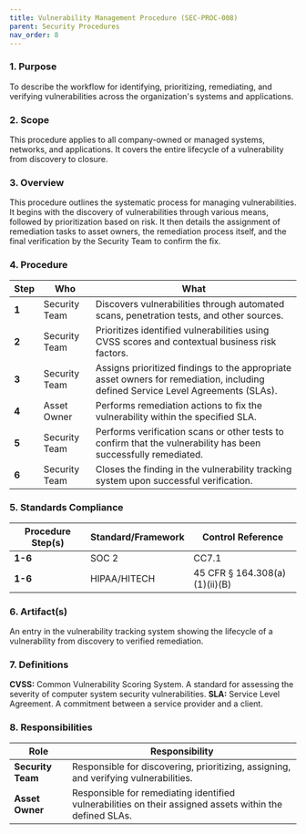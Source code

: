 ```yaml
---
title: Vulnerability Management Procedure (SEC-PROC-008)
parent: Security Procedures
nav_order: 8
---
```

### 1. Purpose

To describe the workflow for identifying, prioritizing, remediating, and verifying vulnerabilities across the organization's systems and applications.

### 2. Scope

This procedure applies to all company-owned or managed systems, networks, and applications. It covers the entire lifecycle of a vulnerability from discovery to closure.

### 3. Overview

This procedure outlines the systematic process for managing vulnerabilities. It begins with the discovery of vulnerabilities through various means, followed by prioritization based on risk. It then details the assignment of remediation tasks to asset owners, the remediation process itself, and the final verification by the Security Team to confirm the fix.

### 4. Procedure

| **Step** | **Who**                      | **What**                                                                                                                            |
| -------- | ---------------------------- | ----------------------------------------------------------------------------------------------------------------------------------- |
| **1**    | Security Team                | Discovers vulnerabilities through automated scans, penetration tests, and other sources.                                            |
| **2**    | Security Team                | Prioritizes identified vulnerabilities using CVSS scores and contextual business risk factors.                                      |
| **3**    | Security Team                | Assigns prioritized findings to the appropriate asset owners for remediation, including defined Service Level Agreements (SLAs).      |
| **4**    | Asset Owner                  | Performs remediation actions to fix the vulnerability within the specified SLA.                                                     |
| **5**    | Security Team                | Performs verification scans or other tests to confirm that the vulnerability has been successfully remediated.                      |
| **6**    | Security Team                | Closes the finding in the vulnerability tracking system upon successful verification.                                               |

### 5. Standards Compliance

| **Procedure Step(s)** | **Standard/Framework**     | **Control Reference**           |
| --------------------- | -------------------------- | ------------------------------- |
| **1-6**               | SOC 2                      | CC7.1                           |
| **1-6**               | HIPAA/HITECH               | 45 CFR § 164.308(a)(1)(ii)(B)   |

### 6. Artifact(s)

An entry in the vulnerability tracking system showing the lifecycle of a vulnerability from discovery to verified remediation.

### 7. Definitions

**CVSS:** Common Vulnerability Scoring System. A standard for assessing the severity of computer system security vulnerabilities.
**SLA:** Service Level Agreement. A commitment between a service provider and a client.

### 8. Responsibilities

| **Role**          | **Responsibility**                                                                                             |
| ----------------- | -------------------------------------------------------------------------------------------------------------- |
| **Security Team** | Responsible for discovering, prioritizing, assigning, and verifying vulnerabilities.                             |
| **Asset Owner**   | Responsible for remediating identified vulnerabilities on their assigned assets within the defined SLAs.         |
